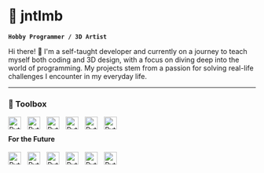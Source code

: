 # 🐣 jntlmb 

**`Hobby Programmer / 3D Artist`**

Hi there! 👋
I'm a self-taught developer and currently on a journey to teach myself both coding and 3D design,
with a focus on diving deep into the world of programming. My projects stem from a passion for solving real-life challenges I encounter
in my everyday life.

---

### 🧰 Toolbox
<!--- Python --->
<img align="left" alt="Python" width="26px" src="https://cdn.jsdelivr.net/gh/devicons/devicon/icons/python/python-original.svg" style="padding-right:10px;" />
<!--- VSCode --->
<img align="left" alt="Python" width="26px" src="https://cdn.jsdelivr.net/gh/devicons/devicon/icons/vscode/vscode-original.svg" style="padding-right:10px;" />
<!--- Git --->
<img align="left" alt="Python" width="26px" src="https://cdn.jsdelivr.net/gh/devicons/devicon/icons/git/git-original.svg" style="padding-right:10px;" />
<!--- GitHub --->
<img align="left" alt="Python" width="26px" src="https://cdn.jsdelivr.net/gh/devicons/devicon@latest/icons/github/github-original.svg" style="padding-right:10px;" />
<!--- HTML --->
<img align="left" alt="Python" width="26px" src="https://cdn.jsdelivr.net/gh/devicons/devicon/icons/html5/html5-original.svg" style="padding-right:10px;" />
<!--- CSS --->
<img align="left" alt="Python" width="26px" src="https://cdn.jsdelivr.net/gh/devicons/devicon/icons/css3/css3-original.svg" style="padding-right:10px;" />

          

<br>

#### For the Future
<!--- JavaScript --->
<img align="left" alt="Python" width="26px" src="https://cdn.jsdelivr.net/gh/devicons/devicon/icons/javascript/javascript-original.svg" style="padding-right:10px;" />
<!--- React --->
<img align="left" alt="Python" width="26px" src="https://cdn.jsdelivr.net/gh/devicons/devicon@latest/icons/react/react-original.svg" style="padding-right:10px;" />
<!--- tailwind --->
<img align="left" alt="Python" width="26px" src="https://cdn.jsdelivr.net/gh/devicons/devicon@latest/icons/tailwindcss/tailwindcss-original.svg" style="padding-right:10px;" />
<!--- next.js --->
<img align="left" alt="Python" width="26px" src="https://cdn.jsdelivr.net/gh/devicons/devicon@latest/icons/nextjs/nextjs-original.svg" style="padding-right:10px;" />
<!--- django --->
<img align="left" alt="Python" width="26px" src="https://cdn.jsdelivr.net/gh/devicons/devicon/icons/django/django-plain.svg" style="padding-right:10px;" />
<!--- c++ --->
<img align="left" alt="Python" width="26px" src="https://cdn.jsdelivr.net/gh/devicons/devicon@latest/icons/cplusplus/cplusplus-plain.svg" style="padding-right:10px;" />
